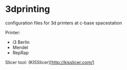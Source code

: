 3dprinting
==========

configuration files for 3d printers at c-base spacestation

Printer:

  - i3 Berlin
  - Mendel
  - RepRap

Slicer tool: (KISSlicer)[http://kisslicer.com/]
